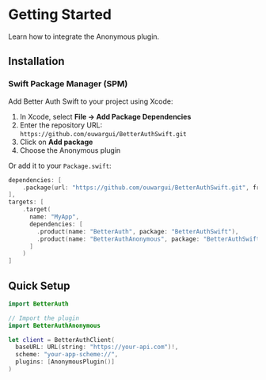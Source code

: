 # Getting Started

Learn how to integrate the Anonymous plugin.

## Installation

### Swift Package Manager (SPM)

Add Better Auth Swift to your project using Xcode:

1. In Xcode, select **File → Add Package Dependencies**
2. Enter the repository URL: `https://github.com/ouwargui/BetterAuthSwift.git`
3. Click on **Add package**
4. Choose the Anonymous plugin

Or add it to your `Package.swift`:

```swift
dependencies: [
    .package(url: "https://github.com/ouwargui/BetterAuthSwift.git", from: "2.0.0")
],
targets: [
    .target(
      name: "MyApp",
      dependencies: [
        .product(name: "BetterAuth", package: "BetterAuthSwift"),
        .product(name: "BetterAuthAnonymous", package: "BetterAuthSwift"),
      ]
    )
]
```

## Quick Setup

```swift
import BetterAuth

// Import the plugin
import BetterAuthAnonymous

let client = BetterAuthClient(
  baseURL: URL(string: "https://your-api.com")!,
  scheme: "your-app-scheme://",
  plugins: [AnonymousPlugin()]
)
```

